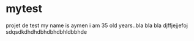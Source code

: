 # mytest
projet de test
my name is aymen i am 35 old years..bla bla bla
djffjejjefoj
sdqsdkdhdhdbhdbhdbhldbbhde
